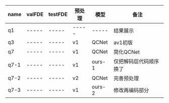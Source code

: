 | name |  valFDE | testFDE | 预处理 | 模型 | 备注 |
| ----- | ----- | ----- | ----- | ----- | ----- |
| q1 | ----- | ----- | ----- | ----- | 结果展示 |
| q3 | ----- | ----- | v1 | QCNet | av1初版 |
| q7 | ----- | ----- | v1 | QCNet | 简化QCNet |
| q7-1 | ----- | ----- | v1 | ours-1 | 仅把解码层代码顺序换了 |
| q7-2 | ----- | ----- | v2 | QCNet | 完善预处理 |
| q7-3 | ----- | ----- | v1 | ours-2 | 修改再编码部分 |